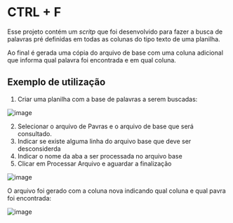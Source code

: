 # CTRL + F

Esse projeto contém um _scritp_ que foi desenvolvido para fazer a busca de palavras pré definidas em todas as colunas do tipo texto de uma planilha.

Ao final é gerada uma cópia do arquivo de base com uma coluna adicional que informa qual palavra foi encontrada e em qual coluna.


## Exemplo de utilização

1. Criar uma planilha com a base de palavras a serem buscadas:

 ![image](https://github.com/user-attachments/assets/e516a57e-935b-4d05-ba89-5a12d33bd4c0)

2. Selecionar o arquivo de Pavras e o arquivo de base que será consultado.
3. Indicar se existe alguma linha do arquivo base que deve ser desconsiderda
4. Indicar o nome da aba a ser processada no arquivo base
5. Clicar em Processar Arquivo e aguardar a finalização

![image](https://github.com/user-attachments/assets/1cc77b1c-b4b5-43ed-8170-c1a68c66bf5e)

O arquivo foi gerado com a coluna nova indicando qual coluna e qual pavra foi encontrada:

![image](https://github.com/user-attachments/assets/dd2361e7-862e-4a62-bb13-0da86f5923f3)
